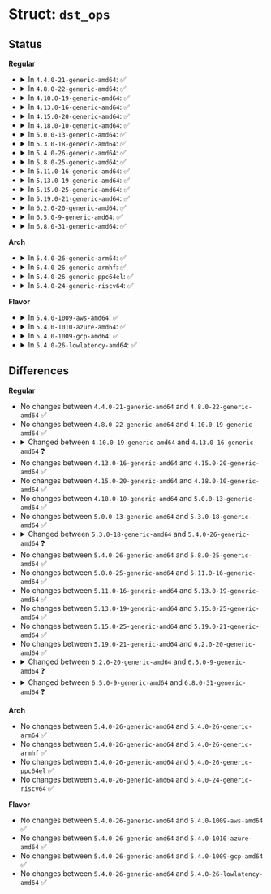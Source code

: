 # Struct: <code>dst_ops</code>

## Status
<b>Regular</b>
<ul>
<li>
<details>
<summary>In <code>4.4.0-21-generic-amd64</code>: ✅</summary>

```c
struct dst_ops {
    short unsigned int family;
    unsigned int gc_thresh;
    int (*)(struct dst_ops *) gc;
    struct dst_entry * (*)(struct dst_entry *, __u32) check;
    unsigned int (*)(const struct dst_entry *) default_advmss;
    unsigned int (*)(const struct dst_entry *) mtu;
    u32 * (*)(struct dst_entry *, long unsigned int) cow_metrics;
    void (*)(struct dst_entry *) destroy;
    void (*)(struct dst_entry *, struct net_device *, int) ifdown;
    struct dst_entry * (*)(struct dst_entry *) negative_advice;
    void (*)(struct sk_buff *) link_failure;
    void (*)(struct dst_entry *, struct sock *, struct sk_buff *, u32) update_pmtu;
    void (*)(struct dst_entry *, struct sock *, struct sk_buff *) redirect;
    int (*)(struct net *, struct sock *, struct sk_buff *) local_out;
    struct neighbour * (*)(const struct dst_entry *, struct sk_buff *, const void *) neigh_lookup;
    struct kmem_cache * kmem_cachep;
    struct percpu_counter pcpuc_entries;
}
```
</details>
</li>
<li>
<details>
<summary>In <code>4.8.0-22-generic-amd64</code>: ✅</summary>

```c
struct dst_ops {
    short unsigned int family;
    unsigned int gc_thresh;
    int (*)(struct dst_ops *) gc;
    struct dst_entry * (*)(struct dst_entry *, __u32) check;
    unsigned int (*)(const struct dst_entry *) default_advmss;
    unsigned int (*)(const struct dst_entry *) mtu;
    u32 * (*)(struct dst_entry *, long unsigned int) cow_metrics;
    void (*)(struct dst_entry *) destroy;
    void (*)(struct dst_entry *, struct net_device *, int) ifdown;
    struct dst_entry * (*)(struct dst_entry *) negative_advice;
    void (*)(struct sk_buff *) link_failure;
    void (*)(struct dst_entry *, struct sock *, struct sk_buff *, u32) update_pmtu;
    void (*)(struct dst_entry *, struct sock *, struct sk_buff *) redirect;
    int (*)(struct net *, struct sock *, struct sk_buff *) local_out;
    struct neighbour * (*)(const struct dst_entry *, struct sk_buff *, const void *) neigh_lookup;
    struct kmem_cache * kmem_cachep;
    struct percpu_counter pcpuc_entries;
}
```
</details>
</li>
<li>
<details>
<summary>In <code>4.10.0-19-generic-amd64</code>: ✅</summary>

```c
struct dst_ops {
    short unsigned int family;
    unsigned int gc_thresh;
    int (*)(struct dst_ops *) gc;
    struct dst_entry * (*)(struct dst_entry *, __u32) check;
    unsigned int (*)(const struct dst_entry *) default_advmss;
    unsigned int (*)(const struct dst_entry *) mtu;
    u32 * (*)(struct dst_entry *, long unsigned int) cow_metrics;
    void (*)(struct dst_entry *) destroy;
    void (*)(struct dst_entry *, struct net_device *, int) ifdown;
    struct dst_entry * (*)(struct dst_entry *) negative_advice;
    void (*)(struct sk_buff *) link_failure;
    void (*)(struct dst_entry *, struct sock *, struct sk_buff *, u32) update_pmtu;
    void (*)(struct dst_entry *, struct sock *, struct sk_buff *) redirect;
    int (*)(struct net *, struct sock *, struct sk_buff *) local_out;
    struct neighbour * (*)(const struct dst_entry *, struct sk_buff *, const void *) neigh_lookup;
    struct kmem_cache * kmem_cachep;
    struct percpu_counter pcpuc_entries;
}
```
</details>
</li>
<li>
<details>
<summary>In <code>4.13.0-16-generic-amd64</code>: ✅</summary>

```c
struct dst_ops {
    short unsigned int family;
    unsigned int gc_thresh;
    int (*)(struct dst_ops *) gc;
    struct dst_entry * (*)(struct dst_entry *, __u32) check;
    unsigned int (*)(const struct dst_entry *) default_advmss;
    unsigned int (*)(const struct dst_entry *) mtu;
    u32 * (*)(struct dst_entry *, long unsigned int) cow_metrics;
    void (*)(struct dst_entry *) destroy;
    void (*)(struct dst_entry *, struct net_device *, int) ifdown;
    struct dst_entry * (*)(struct dst_entry *) negative_advice;
    void (*)(struct sk_buff *) link_failure;
    void (*)(struct dst_entry *, struct sock *, struct sk_buff *, u32) update_pmtu;
    void (*)(struct dst_entry *, struct sock *, struct sk_buff *) redirect;
    int (*)(struct net *, struct sock *, struct sk_buff *) local_out;
    struct neighbour * (*)(const struct dst_entry *, struct sk_buff *, const void *) neigh_lookup;
    void (*)(const struct dst_entry *, const void *) confirm_neigh;
    struct kmem_cache * kmem_cachep;
    struct percpu_counter pcpuc_entries;
}
```
</details>
</li>
<li>
<details>
<summary>In <code>4.15.0-20-generic-amd64</code>: ✅</summary>

```c
struct dst_ops {
    short unsigned int family;
    unsigned int gc_thresh;
    int (*)(struct dst_ops *) gc;
    struct dst_entry * (*)(struct dst_entry *, __u32) check;
    unsigned int (*)(const struct dst_entry *) default_advmss;
    unsigned int (*)(const struct dst_entry *) mtu;
    u32 * (*)(struct dst_entry *, long unsigned int) cow_metrics;
    void (*)(struct dst_entry *) destroy;
    void (*)(struct dst_entry *, struct net_device *, int) ifdown;
    struct dst_entry * (*)(struct dst_entry *) negative_advice;
    void (*)(struct sk_buff *) link_failure;
    void (*)(struct dst_entry *, struct sock *, struct sk_buff *, u32) update_pmtu;
    void (*)(struct dst_entry *, struct sock *, struct sk_buff *) redirect;
    int (*)(struct net *, struct sock *, struct sk_buff *) local_out;
    struct neighbour * (*)(const struct dst_entry *, struct sk_buff *, const void *) neigh_lookup;
    void (*)(const struct dst_entry *, const void *) confirm_neigh;
    struct kmem_cache * kmem_cachep;
    struct percpu_counter pcpuc_entries;
}
```
</details>
</li>
<li>
<details>
<summary>In <code>4.18.0-10-generic-amd64</code>: ✅</summary>

```c
struct dst_ops {
    short unsigned int family;
    unsigned int gc_thresh;
    int (*)(struct dst_ops *) gc;
    struct dst_entry * (*)(struct dst_entry *, __u32) check;
    unsigned int (*)(const struct dst_entry *) default_advmss;
    unsigned int (*)(const struct dst_entry *) mtu;
    u32 * (*)(struct dst_entry *, long unsigned int) cow_metrics;
    void (*)(struct dst_entry *) destroy;
    void (*)(struct dst_entry *, struct net_device *, int) ifdown;
    struct dst_entry * (*)(struct dst_entry *) negative_advice;
    void (*)(struct sk_buff *) link_failure;
    void (*)(struct dst_entry *, struct sock *, struct sk_buff *, u32) update_pmtu;
    void (*)(struct dst_entry *, struct sock *, struct sk_buff *) redirect;
    int (*)(struct net *, struct sock *, struct sk_buff *) local_out;
    struct neighbour * (*)(const struct dst_entry *, struct sk_buff *, const void *) neigh_lookup;
    void (*)(const struct dst_entry *, const void *) confirm_neigh;
    struct kmem_cache * kmem_cachep;
    struct percpu_counter pcpuc_entries;
}
```
</details>
</li>
<li>
<details>
<summary>In <code>5.0.0-13-generic-amd64</code>: ✅</summary>

```c
struct dst_ops {
    short unsigned int family;
    unsigned int gc_thresh;
    int (*)(struct dst_ops *) gc;
    struct dst_entry * (*)(struct dst_entry *, __u32) check;
    unsigned int (*)(const struct dst_entry *) default_advmss;
    unsigned int (*)(const struct dst_entry *) mtu;
    u32 * (*)(struct dst_entry *, long unsigned int) cow_metrics;
    void (*)(struct dst_entry *) destroy;
    void (*)(struct dst_entry *, struct net_device *, int) ifdown;
    struct dst_entry * (*)(struct dst_entry *) negative_advice;
    void (*)(struct sk_buff *) link_failure;
    void (*)(struct dst_entry *, struct sock *, struct sk_buff *, u32) update_pmtu;
    void (*)(struct dst_entry *, struct sock *, struct sk_buff *) redirect;
    int (*)(struct net *, struct sock *, struct sk_buff *) local_out;
    struct neighbour * (*)(const struct dst_entry *, struct sk_buff *, const void *) neigh_lookup;
    void (*)(const struct dst_entry *, const void *) confirm_neigh;
    struct kmem_cache * kmem_cachep;
    struct percpu_counter pcpuc_entries;
}
```
</details>
</li>
<li>
<details>
<summary>In <code>5.3.0-18-generic-amd64</code>: ✅</summary>

```c
struct dst_ops {
    short unsigned int family;
    unsigned int gc_thresh;
    int (*)(struct dst_ops *) gc;
    struct dst_entry * (*)(struct dst_entry *, __u32) check;
    unsigned int (*)(const struct dst_entry *) default_advmss;
    unsigned int (*)(const struct dst_entry *) mtu;
    u32 * (*)(struct dst_entry *, long unsigned int) cow_metrics;
    void (*)(struct dst_entry *) destroy;
    void (*)(struct dst_entry *, struct net_device *, int) ifdown;
    struct dst_entry * (*)(struct dst_entry *) negative_advice;
    void (*)(struct sk_buff *) link_failure;
    void (*)(struct dst_entry *, struct sock *, struct sk_buff *, u32) update_pmtu;
    void (*)(struct dst_entry *, struct sock *, struct sk_buff *) redirect;
    int (*)(struct net *, struct sock *, struct sk_buff *) local_out;
    struct neighbour * (*)(const struct dst_entry *, struct sk_buff *, const void *) neigh_lookup;
    void (*)(const struct dst_entry *, const void *) confirm_neigh;
    struct kmem_cache * kmem_cachep;
    struct percpu_counter pcpuc_entries;
}
```
</details>
</li>
<li>
<details>
<summary>In <code>5.4.0-26-generic-amd64</code>: ✅</summary>

```c
struct dst_ops {
    short unsigned int family;
    unsigned int gc_thresh;
    int (*)(struct dst_ops *) gc;
    struct dst_entry * (*)(struct dst_entry *, __u32) check;
    unsigned int (*)(const struct dst_entry *) default_advmss;
    unsigned int (*)(const struct dst_entry *) mtu;
    u32 * (*)(struct dst_entry *, long unsigned int) cow_metrics;
    void (*)(struct dst_entry *) destroy;
    void (*)(struct dst_entry *, struct net_device *, int) ifdown;
    struct dst_entry * (*)(struct dst_entry *) negative_advice;
    void (*)(struct sk_buff *) link_failure;
    void (*)(struct dst_entry *, struct sock *, struct sk_buff *, u32, bool) update_pmtu;
    void (*)(struct dst_entry *, struct sock *, struct sk_buff *) redirect;
    int (*)(struct net *, struct sock *, struct sk_buff *) local_out;
    struct neighbour * (*)(const struct dst_entry *, struct sk_buff *, const void *) neigh_lookup;
    void (*)(const struct dst_entry *, const void *) confirm_neigh;
    struct kmem_cache * kmem_cachep;
    struct percpu_counter pcpuc_entries;
}
```
</details>
</li>
<li>
<details>
<summary>In <code>5.8.0-25-generic-amd64</code>: ✅</summary>

```c
struct dst_ops {
    short unsigned int family;
    unsigned int gc_thresh;
    int (*)(struct dst_ops *) gc;
    struct dst_entry * (*)(struct dst_entry *, __u32) check;
    unsigned int (*)(const struct dst_entry *) default_advmss;
    unsigned int (*)(const struct dst_entry *) mtu;
    u32 * (*)(struct dst_entry *, long unsigned int) cow_metrics;
    void (*)(struct dst_entry *) destroy;
    void (*)(struct dst_entry *, struct net_device *, int) ifdown;
    struct dst_entry * (*)(struct dst_entry *) negative_advice;
    void (*)(struct sk_buff *) link_failure;
    void (*)(struct dst_entry *, struct sock *, struct sk_buff *, u32, bool) update_pmtu;
    void (*)(struct dst_entry *, struct sock *, struct sk_buff *) redirect;
    int (*)(struct net *, struct sock *, struct sk_buff *) local_out;
    struct neighbour * (*)(const struct dst_entry *, struct sk_buff *, const void *) neigh_lookup;
    void (*)(const struct dst_entry *, const void *) confirm_neigh;
    struct kmem_cache * kmem_cachep;
    struct percpu_counter pcpuc_entries;
}
```
</details>
</li>
<li>
<details>
<summary>In <code>5.11.0-16-generic-amd64</code>: ✅</summary>

```c
struct dst_ops {
    short unsigned int family;
    unsigned int gc_thresh;
    int (*)(struct dst_ops *) gc;
    struct dst_entry * (*)(struct dst_entry *, __u32) check;
    unsigned int (*)(const struct dst_entry *) default_advmss;
    unsigned int (*)(const struct dst_entry *) mtu;
    u32 * (*)(struct dst_entry *, long unsigned int) cow_metrics;
    void (*)(struct dst_entry *) destroy;
    void (*)(struct dst_entry *, struct net_device *, int) ifdown;
    struct dst_entry * (*)(struct dst_entry *) negative_advice;
    void (*)(struct sk_buff *) link_failure;
    void (*)(struct dst_entry *, struct sock *, struct sk_buff *, u32, bool) update_pmtu;
    void (*)(struct dst_entry *, struct sock *, struct sk_buff *) redirect;
    int (*)(struct net *, struct sock *, struct sk_buff *) local_out;
    struct neighbour * (*)(const struct dst_entry *, struct sk_buff *, const void *) neigh_lookup;
    void (*)(const struct dst_entry *, const void *) confirm_neigh;
    struct kmem_cache * kmem_cachep;
    struct percpu_counter pcpuc_entries;
}
```
</details>
</li>
<li>
<details>
<summary>In <code>5.13.0-19-generic-amd64</code>: ✅</summary>

```c
struct dst_ops {
    short unsigned int family;
    unsigned int gc_thresh;
    int (*)(struct dst_ops *) gc;
    struct dst_entry * (*)(struct dst_entry *, __u32) check;
    unsigned int (*)(const struct dst_entry *) default_advmss;
    unsigned int (*)(const struct dst_entry *) mtu;
    u32 * (*)(struct dst_entry *, long unsigned int) cow_metrics;
    void (*)(struct dst_entry *) destroy;
    void (*)(struct dst_entry *, struct net_device *, int) ifdown;
    struct dst_entry * (*)(struct dst_entry *) negative_advice;
    void (*)(struct sk_buff *) link_failure;
    void (*)(struct dst_entry *, struct sock *, struct sk_buff *, u32, bool) update_pmtu;
    void (*)(struct dst_entry *, struct sock *, struct sk_buff *) redirect;
    int (*)(struct net *, struct sock *, struct sk_buff *) local_out;
    struct neighbour * (*)(const struct dst_entry *, struct sk_buff *, const void *) neigh_lookup;
    void (*)(const struct dst_entry *, const void *) confirm_neigh;
    struct kmem_cache * kmem_cachep;
    struct percpu_counter pcpuc_entries;
}
```
</details>
</li>
<li>
<details>
<summary>In <code>5.15.0-25-generic-amd64</code>: ✅</summary>

```c
struct dst_ops {
    short unsigned int family;
    unsigned int gc_thresh;
    int (*)(struct dst_ops *) gc;
    struct dst_entry * (*)(struct dst_entry *, __u32) check;
    unsigned int (*)(const struct dst_entry *) default_advmss;
    unsigned int (*)(const struct dst_entry *) mtu;
    u32 * (*)(struct dst_entry *, long unsigned int) cow_metrics;
    void (*)(struct dst_entry *) destroy;
    void (*)(struct dst_entry *, struct net_device *, int) ifdown;
    struct dst_entry * (*)(struct dst_entry *) negative_advice;
    void (*)(struct sk_buff *) link_failure;
    void (*)(struct dst_entry *, struct sock *, struct sk_buff *, u32, bool) update_pmtu;
    void (*)(struct dst_entry *, struct sock *, struct sk_buff *) redirect;
    int (*)(struct net *, struct sock *, struct sk_buff *) local_out;
    struct neighbour * (*)(const struct dst_entry *, struct sk_buff *, const void *) neigh_lookup;
    void (*)(const struct dst_entry *, const void *) confirm_neigh;
    struct kmem_cache * kmem_cachep;
    struct percpu_counter pcpuc_entries;
}
```
</details>
</li>
<li>
<details>
<summary>In <code>5.19.0-21-generic-amd64</code>: ✅</summary>

```c
struct dst_ops {
    short unsigned int family;
    unsigned int gc_thresh;
    int (*)(struct dst_ops *) gc;
    struct dst_entry * (*)(struct dst_entry *, __u32) check;
    unsigned int (*)(const struct dst_entry *) default_advmss;
    unsigned int (*)(const struct dst_entry *) mtu;
    u32 * (*)(struct dst_entry *, long unsigned int) cow_metrics;
    void (*)(struct dst_entry *) destroy;
    void (*)(struct dst_entry *, struct net_device *, int) ifdown;
    struct dst_entry * (*)(struct dst_entry *) negative_advice;
    void (*)(struct sk_buff *) link_failure;
    void (*)(struct dst_entry *, struct sock *, struct sk_buff *, u32, bool) update_pmtu;
    void (*)(struct dst_entry *, struct sock *, struct sk_buff *) redirect;
    int (*)(struct net *, struct sock *, struct sk_buff *) local_out;
    struct neighbour * (*)(const struct dst_entry *, struct sk_buff *, const void *) neigh_lookup;
    void (*)(const struct dst_entry *, const void *) confirm_neigh;
    struct kmem_cache * kmem_cachep;
    struct percpu_counter pcpuc_entries;
}
```
</details>
</li>
<li>
<details>
<summary>In <code>6.2.0-20-generic-amd64</code>: ✅</summary>

```c
struct dst_ops {
    short unsigned int family;
    unsigned int gc_thresh;
    int (*)(struct dst_ops *) gc;
    struct dst_entry * (*)(struct dst_entry *, __u32) check;
    unsigned int (*)(const struct dst_entry *) default_advmss;
    unsigned int (*)(const struct dst_entry *) mtu;
    u32 * (*)(struct dst_entry *, long unsigned int) cow_metrics;
    void (*)(struct dst_entry *) destroy;
    void (*)(struct dst_entry *, struct net_device *, int) ifdown;
    struct dst_entry * (*)(struct dst_entry *) negative_advice;
    void (*)(struct sk_buff *) link_failure;
    void (*)(struct dst_entry *, struct sock *, struct sk_buff *, u32, bool) update_pmtu;
    void (*)(struct dst_entry *, struct sock *, struct sk_buff *) redirect;
    int (*)(struct net *, struct sock *, struct sk_buff *) local_out;
    struct neighbour * (*)(const struct dst_entry *, struct sk_buff *, const void *) neigh_lookup;
    void (*)(const struct dst_entry *, const void *) confirm_neigh;
    struct kmem_cache * kmem_cachep;
    struct percpu_counter pcpuc_entries;
}
```
</details>
</li>
<li>
<details>
<summary>In <code>6.5.0-9-generic-amd64</code>: ✅</summary>

```c
struct dst_ops {
    short unsigned int family;
    unsigned int gc_thresh;
    void (*)(struct dst_ops *) gc;
    struct dst_entry * (*)(struct dst_entry *, __u32) check;
    unsigned int (*)(const struct dst_entry *) default_advmss;
    unsigned int (*)(const struct dst_entry *) mtu;
    u32 * (*)(struct dst_entry *, long unsigned int) cow_metrics;
    void (*)(struct dst_entry *) destroy;
    void (*)(struct dst_entry *, struct net_device *, int) ifdown;
    struct dst_entry * (*)(struct dst_entry *) negative_advice;
    void (*)(struct sk_buff *) link_failure;
    void (*)(struct dst_entry *, struct sock *, struct sk_buff *, u32, bool) update_pmtu;
    void (*)(struct dst_entry *, struct sock *, struct sk_buff *) redirect;
    int (*)(struct net *, struct sock *, struct sk_buff *) local_out;
    struct neighbour * (*)(const struct dst_entry *, struct sk_buff *, const void *) neigh_lookup;
    void (*)(const struct dst_entry *, const void *) confirm_neigh;
    struct kmem_cache * kmem_cachep;
    struct percpu_counter pcpuc_entries;
}
```
</details>
</li>
<li>
<details>
<summary>In <code>6.8.0-31-generic-amd64</code>: ✅</summary>

```c
struct dst_ops {
    short unsigned int family;
    unsigned int gc_thresh;
    void (*)(struct dst_ops *) gc;
    struct dst_entry * (*)(struct dst_entry *, __u32) check;
    unsigned int (*)(const struct dst_entry *) default_advmss;
    unsigned int (*)(const struct dst_entry *) mtu;
    u32 * (*)(struct dst_entry *, long unsigned int) cow_metrics;
    void (*)(struct dst_entry *) destroy;
    void (*)(struct dst_entry *, struct net_device *) ifdown;
    struct dst_entry * (*)(struct dst_entry *) negative_advice;
    void (*)(struct sk_buff *) link_failure;
    void (*)(struct dst_entry *, struct sock *, struct sk_buff *, u32, bool) update_pmtu;
    void (*)(struct dst_entry *, struct sock *, struct sk_buff *) redirect;
    int (*)(struct net *, struct sock *, struct sk_buff *) local_out;
    struct neighbour * (*)(const struct dst_entry *, struct sk_buff *, const void *) neigh_lookup;
    void (*)(const struct dst_entry *, const void *) confirm_neigh;
    struct kmem_cache * kmem_cachep;
    struct percpu_counter pcpuc_entries;
}
```
</details>
</li>
</ul>
<b>Arch</b>
<ul>
<li>
<details>
<summary>In <code>5.4.0-26-generic-arm64</code>: ✅</summary>

```c
struct dst_ops {
    short unsigned int family;
    unsigned int gc_thresh;
    int (*)(struct dst_ops *) gc;
    struct dst_entry * (*)(struct dst_entry *, __u32) check;
    unsigned int (*)(const struct dst_entry *) default_advmss;
    unsigned int (*)(const struct dst_entry *) mtu;
    u32 * (*)(struct dst_entry *, long unsigned int) cow_metrics;
    void (*)(struct dst_entry *) destroy;
    void (*)(struct dst_entry *, struct net_device *, int) ifdown;
    struct dst_entry * (*)(struct dst_entry *) negative_advice;
    void (*)(struct sk_buff *) link_failure;
    void (*)(struct dst_entry *, struct sock *, struct sk_buff *, u32, bool) update_pmtu;
    void (*)(struct dst_entry *, struct sock *, struct sk_buff *) redirect;
    int (*)(struct net *, struct sock *, struct sk_buff *) local_out;
    struct neighbour * (*)(const struct dst_entry *, struct sk_buff *, const void *) neigh_lookup;
    void (*)(const struct dst_entry *, const void *) confirm_neigh;
    struct kmem_cache * kmem_cachep;
    struct percpu_counter pcpuc_entries;
}
```
</details>
</li>
<li>
<details>
<summary>In <code>5.4.0-26-generic-armhf</code>: ✅</summary>

```c
struct dst_ops {
    short unsigned int family;
    unsigned int gc_thresh;
    int (*)(struct dst_ops *) gc;
    struct dst_entry * (*)(struct dst_entry *, __u32) check;
    unsigned int (*)(const struct dst_entry *) default_advmss;
    unsigned int (*)(const struct dst_entry *) mtu;
    u32 * (*)(struct dst_entry *, long unsigned int) cow_metrics;
    void (*)(struct dst_entry *) destroy;
    void (*)(struct dst_entry *, struct net_device *, int) ifdown;
    struct dst_entry * (*)(struct dst_entry *) negative_advice;
    void (*)(struct sk_buff *) link_failure;
    void (*)(struct dst_entry *, struct sock *, struct sk_buff *, u32, bool) update_pmtu;
    void (*)(struct dst_entry *, struct sock *, struct sk_buff *) redirect;
    int (*)(struct net *, struct sock *, struct sk_buff *) local_out;
    struct neighbour * (*)(const struct dst_entry *, struct sk_buff *, const void *) neigh_lookup;
    void (*)(const struct dst_entry *, const void *) confirm_neigh;
    struct kmem_cache * kmem_cachep;
    struct percpu_counter pcpuc_entries;
}
```
</details>
</li>
<li>
<details>
<summary>In <code>5.4.0-26-generic-ppc64el</code>: ✅</summary>

```c
struct dst_ops {
    short unsigned int family;
    unsigned int gc_thresh;
    int (*)(struct dst_ops *) gc;
    struct dst_entry * (*)(struct dst_entry *, __u32) check;
    unsigned int (*)(const struct dst_entry *) default_advmss;
    unsigned int (*)(const struct dst_entry *) mtu;
    u32 * (*)(struct dst_entry *, long unsigned int) cow_metrics;
    void (*)(struct dst_entry *) destroy;
    void (*)(struct dst_entry *, struct net_device *, int) ifdown;
    struct dst_entry * (*)(struct dst_entry *) negative_advice;
    void (*)(struct sk_buff *) link_failure;
    void (*)(struct dst_entry *, struct sock *, struct sk_buff *, u32, bool) update_pmtu;
    void (*)(struct dst_entry *, struct sock *, struct sk_buff *) redirect;
    int (*)(struct net *, struct sock *, struct sk_buff *) local_out;
    struct neighbour * (*)(const struct dst_entry *, struct sk_buff *, const void *) neigh_lookup;
    void (*)(const struct dst_entry *, const void *) confirm_neigh;
    struct kmem_cache * kmem_cachep;
    struct percpu_counter pcpuc_entries;
}
```
</details>
</li>
<li>
<details>
<summary>In <code>5.4.0-24-generic-riscv64</code>: ✅</summary>

```c
struct dst_ops {
    short unsigned int family;
    unsigned int gc_thresh;
    int (*)(struct dst_ops *) gc;
    struct dst_entry * (*)(struct dst_entry *, __u32) check;
    unsigned int (*)(const struct dst_entry *) default_advmss;
    unsigned int (*)(const struct dst_entry *) mtu;
    u32 * (*)(struct dst_entry *, long unsigned int) cow_metrics;
    void (*)(struct dst_entry *) destroy;
    void (*)(struct dst_entry *, struct net_device *, int) ifdown;
    struct dst_entry * (*)(struct dst_entry *) negative_advice;
    void (*)(struct sk_buff *) link_failure;
    void (*)(struct dst_entry *, struct sock *, struct sk_buff *, u32, bool) update_pmtu;
    void (*)(struct dst_entry *, struct sock *, struct sk_buff *) redirect;
    int (*)(struct net *, struct sock *, struct sk_buff *) local_out;
    struct neighbour * (*)(const struct dst_entry *, struct sk_buff *, const void *) neigh_lookup;
    void (*)(const struct dst_entry *, const void *) confirm_neigh;
    struct kmem_cache * kmem_cachep;
    struct percpu_counter pcpuc_entries;
}
```
</details>
</li>
</ul>
<b>Flavor</b>
<ul>
<li>
<details>
<summary>In <code>5.4.0-1009-aws-amd64</code>: ✅</summary>

```c
struct dst_ops {
    short unsigned int family;
    unsigned int gc_thresh;
    int (*)(struct dst_ops *) gc;
    struct dst_entry * (*)(struct dst_entry *, __u32) check;
    unsigned int (*)(const struct dst_entry *) default_advmss;
    unsigned int (*)(const struct dst_entry *) mtu;
    u32 * (*)(struct dst_entry *, long unsigned int) cow_metrics;
    void (*)(struct dst_entry *) destroy;
    void (*)(struct dst_entry *, struct net_device *, int) ifdown;
    struct dst_entry * (*)(struct dst_entry *) negative_advice;
    void (*)(struct sk_buff *) link_failure;
    void (*)(struct dst_entry *, struct sock *, struct sk_buff *, u32, bool) update_pmtu;
    void (*)(struct dst_entry *, struct sock *, struct sk_buff *) redirect;
    int (*)(struct net *, struct sock *, struct sk_buff *) local_out;
    struct neighbour * (*)(const struct dst_entry *, struct sk_buff *, const void *) neigh_lookup;
    void (*)(const struct dst_entry *, const void *) confirm_neigh;
    struct kmem_cache * kmem_cachep;
    struct percpu_counter pcpuc_entries;
}
```
</details>
</li>
<li>
<details>
<summary>In <code>5.4.0-1010-azure-amd64</code>: ✅</summary>

```c
struct dst_ops {
    short unsigned int family;
    unsigned int gc_thresh;
    int (*)(struct dst_ops *) gc;
    struct dst_entry * (*)(struct dst_entry *, __u32) check;
    unsigned int (*)(const struct dst_entry *) default_advmss;
    unsigned int (*)(const struct dst_entry *) mtu;
    u32 * (*)(struct dst_entry *, long unsigned int) cow_metrics;
    void (*)(struct dst_entry *) destroy;
    void (*)(struct dst_entry *, struct net_device *, int) ifdown;
    struct dst_entry * (*)(struct dst_entry *) negative_advice;
    void (*)(struct sk_buff *) link_failure;
    void (*)(struct dst_entry *, struct sock *, struct sk_buff *, u32, bool) update_pmtu;
    void (*)(struct dst_entry *, struct sock *, struct sk_buff *) redirect;
    int (*)(struct net *, struct sock *, struct sk_buff *) local_out;
    struct neighbour * (*)(const struct dst_entry *, struct sk_buff *, const void *) neigh_lookup;
    void (*)(const struct dst_entry *, const void *) confirm_neigh;
    struct kmem_cache * kmem_cachep;
    struct percpu_counter pcpuc_entries;
}
```
</details>
</li>
<li>
<details>
<summary>In <code>5.4.0-1009-gcp-amd64</code>: ✅</summary>

```c
struct dst_ops {
    short unsigned int family;
    unsigned int gc_thresh;
    int (*)(struct dst_ops *) gc;
    struct dst_entry * (*)(struct dst_entry *, __u32) check;
    unsigned int (*)(const struct dst_entry *) default_advmss;
    unsigned int (*)(const struct dst_entry *) mtu;
    u32 * (*)(struct dst_entry *, long unsigned int) cow_metrics;
    void (*)(struct dst_entry *) destroy;
    void (*)(struct dst_entry *, struct net_device *, int) ifdown;
    struct dst_entry * (*)(struct dst_entry *) negative_advice;
    void (*)(struct sk_buff *) link_failure;
    void (*)(struct dst_entry *, struct sock *, struct sk_buff *, u32, bool) update_pmtu;
    void (*)(struct dst_entry *, struct sock *, struct sk_buff *) redirect;
    int (*)(struct net *, struct sock *, struct sk_buff *) local_out;
    struct neighbour * (*)(const struct dst_entry *, struct sk_buff *, const void *) neigh_lookup;
    void (*)(const struct dst_entry *, const void *) confirm_neigh;
    struct kmem_cache * kmem_cachep;
    struct percpu_counter pcpuc_entries;
}
```
</details>
</li>
<li>
<details>
<summary>In <code>5.4.0-26-lowlatency-amd64</code>: ✅</summary>

```c
struct dst_ops {
    short unsigned int family;
    unsigned int gc_thresh;
    int (*)(struct dst_ops *) gc;
    struct dst_entry * (*)(struct dst_entry *, __u32) check;
    unsigned int (*)(const struct dst_entry *) default_advmss;
    unsigned int (*)(const struct dst_entry *) mtu;
    u32 * (*)(struct dst_entry *, long unsigned int) cow_metrics;
    void (*)(struct dst_entry *) destroy;
    void (*)(struct dst_entry *, struct net_device *, int) ifdown;
    struct dst_entry * (*)(struct dst_entry *) negative_advice;
    void (*)(struct sk_buff *) link_failure;
    void (*)(struct dst_entry *, struct sock *, struct sk_buff *, u32, bool) update_pmtu;
    void (*)(struct dst_entry *, struct sock *, struct sk_buff *) redirect;
    int (*)(struct net *, struct sock *, struct sk_buff *) local_out;
    struct neighbour * (*)(const struct dst_entry *, struct sk_buff *, const void *) neigh_lookup;
    void (*)(const struct dst_entry *, const void *) confirm_neigh;
    struct kmem_cache * kmem_cachep;
    struct percpu_counter pcpuc_entries;
}
```
</details>
</li>
</ul>

## Differences
<b>Regular</b>
<ul>
<li>
No changes between <code>4.4.0-21-generic-amd64</code> and <code>4.8.0-22-generic-amd64</code> ✅
</li>
<li>
No changes between <code>4.8.0-22-generic-amd64</code> and <code>4.10.0-19-generic-amd64</code> ✅
</li>
<li>
<details>
<summary>Changed between <code>4.10.0-19-generic-amd64</code> and <code>4.13.0-16-generic-amd64</code> ❓</summary>
<ul>
<li>
<b>Field added. </b>
<code>void (*)(const struct dst_entry *, const void *) confirm_neigh</code>
</li>
</ul>
</details>
</li>
<li>
No changes between <code>4.13.0-16-generic-amd64</code> and <code>4.15.0-20-generic-amd64</code> ✅
</li>
<li>
No changes between <code>4.15.0-20-generic-amd64</code> and <code>4.18.0-10-generic-amd64</code> ✅
</li>
<li>
No changes between <code>4.18.0-10-generic-amd64</code> and <code>5.0.0-13-generic-amd64</code> ✅
</li>
<li>
No changes between <code>5.0.0-13-generic-amd64</code> and <code>5.3.0-18-generic-amd64</code> ✅
</li>
<li>
<details>
<summary>Changed between <code>5.3.0-18-generic-amd64</code> and <code>5.4.0-26-generic-amd64</code> ❓</summary>
<ul>
<li>
<b>Field type changed. </b>
<code>void (*)(struct dst_entry *, struct sock *, struct sk_buff *, u32) update_pmtu</code> ➡️ <code>void (*)(struct dst_entry *, struct sock *, struct sk_buff *, u32, bool) update_pmtu</code>
</li>
</ul>
</details>
</li>
<li>
No changes between <code>5.4.0-26-generic-amd64</code> and <code>5.8.0-25-generic-amd64</code> ✅
</li>
<li>
No changes between <code>5.8.0-25-generic-amd64</code> and <code>5.11.0-16-generic-amd64</code> ✅
</li>
<li>
No changes between <code>5.11.0-16-generic-amd64</code> and <code>5.13.0-19-generic-amd64</code> ✅
</li>
<li>
No changes between <code>5.13.0-19-generic-amd64</code> and <code>5.15.0-25-generic-amd64</code> ✅
</li>
<li>
No changes between <code>5.15.0-25-generic-amd64</code> and <code>5.19.0-21-generic-amd64</code> ✅
</li>
<li>
No changes between <code>5.19.0-21-generic-amd64</code> and <code>6.2.0-20-generic-amd64</code> ✅
</li>
<li>
<details>
<summary>Changed between <code>6.2.0-20-generic-amd64</code> and <code>6.5.0-9-generic-amd64</code> ❓</summary>
<ul>
<li>
<b>Field type changed. </b>
<code>int (*)(struct dst_ops *) gc</code> ➡️ <code>void (*)(struct dst_ops *) gc</code>
</li>
</ul>
</details>
</li>
<li>
<details>
<summary>Changed between <code>6.5.0-9-generic-amd64</code> and <code>6.8.0-31-generic-amd64</code> ❓</summary>
<ul>
<li>
<b>Field type changed. </b>
<code>void (*)(struct dst_entry *, struct net_device *, int) ifdown</code> ➡️ <code>void (*)(struct dst_entry *, struct net_device *) ifdown</code>
</li>
</ul>
</details>
</li>
</ul>
<b>Arch</b>
<ul>
<li>
No changes between <code>5.4.0-26-generic-amd64</code> and <code>5.4.0-26-generic-arm64</code> ✅
</li>
<li>
No changes between <code>5.4.0-26-generic-amd64</code> and <code>5.4.0-26-generic-armhf</code> ✅
</li>
<li>
No changes between <code>5.4.0-26-generic-amd64</code> and <code>5.4.0-26-generic-ppc64el</code> ✅
</li>
<li>
No changes between <code>5.4.0-26-generic-amd64</code> and <code>5.4.0-24-generic-riscv64</code> ✅
</li>
</ul>
<b>Flavor</b>
<ul>
<li>
No changes between <code>5.4.0-26-generic-amd64</code> and <code>5.4.0-1009-aws-amd64</code> ✅
</li>
<li>
No changes between <code>5.4.0-26-generic-amd64</code> and <code>5.4.0-1010-azure-amd64</code> ✅
</li>
<li>
No changes between <code>5.4.0-26-generic-amd64</code> and <code>5.4.0-1009-gcp-amd64</code> ✅
</li>
<li>
No changes between <code>5.4.0-26-generic-amd64</code> and <code>5.4.0-26-lowlatency-amd64</code> ✅
</li>
</ul>
